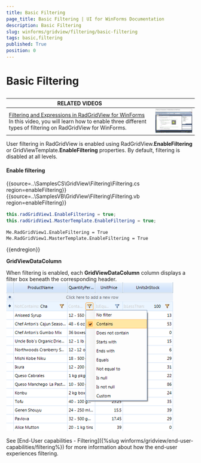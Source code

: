 ```yaml
---
title: Basic Filtering
page_title: Basic Filtering | UI for WinForms Documentation
description: Basic Filtering
slug: winforms/gridview/filtering/basic-filtering
tags: basic,filtering
published: True
position: 0
---
```


# Basic Filtering



## 


| RELATED VIDEOS |  |
| ------ | ------ |
|[Filtering and Expressions in RadGridView for WinForms](http://www.telerik.com/videos/winforms/filtering-and-expressions-in-radgridview-for-winforms)<br>In this video, you will learn how to enable three different types of filtering on RadGridView for WinForms.|![gridview-filtering-basic-filtering 001](images/gridview-filtering-basic-filtering001.png)|

User filtering in RadGridView is enabled using RadGridView.__EnableFiltering__ or GridViewTemplate.__EnableFiltering__ properties. By default, filtering is disabled at all levels.

#### Enable filtering

{{source=..\SamplesCS\GridView\Filtering\Filtering.cs region=enableFiltering}} 
{{source=..\SamplesVB\GridView\Filtering\Filtering.vb region=enableFiltering}} 

````C#
this.radGridView1.EnableFiltering = true;
this.radGridView1.MasterTemplate.EnableFiltering = true;

````
````VB.NET
Me.RadGridView1.EnableFiltering = True
Me.RadGridView1.MasterTemplate.EnableFiltering = True

````

{{endregion}} 

__GridViewDataColumn__

When filtering is enabled, each __GridViewDataColumn__ column displays a filter box beneath the corresponding header.<br>![gridview-filtering-basic-filtering 002](images/gridview-filtering-basic-filtering002.png)

See [End-User capabilities - Filtering]({%slug winforms/gridview/end-user-capabilities/filtering%}) for more information about how the end-user experiences filtering.
